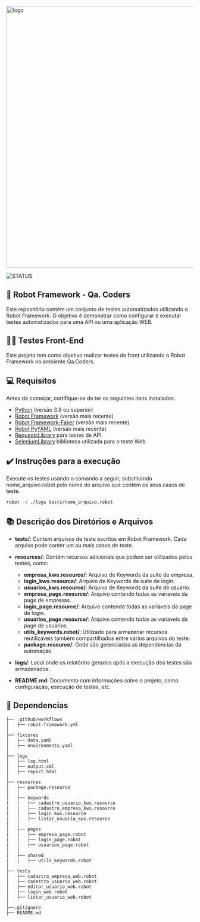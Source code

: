 <img src="https://static.wixstatic.com/media/676771_ff90eb66aa924b0b88cdd4df171f3d85~mv2.png/v1/fill/w_774,h_342,al_c,lg_1,q_85/676771_ff90eb66aa924b0b88cdd4df171f3d85~mv2.png" alt="logo" width="700" style="display: block; margin-left: auto; margin-right: auto;">



![STATUS](https://img.shields.io/static/v1?label=STATUS&message=%20FINALIZADO&color=GREEN&style=for-the-badge)


## 💬 Robot Framework - Qa. Coders ##
Este repositório contém um conjunto de testes automatizados utilizando o Robot Framework. O objetivo é demonstrar como configurar e executar testes automatizados para uma API ou uma aplicação WEB.


## 👨‍💻 Testes Front-End ##
Este projeto tem como objetivo realizar testes de front utilizando o Robot Framework no ambiente Qa.Coders.


## 💻 Requisitos ##
Antes de começar, certifique-se de ter os seguintes itens instalados:

- [Python](https://www.python.org/downloads/) (versão 3.9 ou superior)
- [Robot Framework](https://robotframework.org/) (versão mais recente)
- [Robot Framework-Faker](https://pypi.org/project/robotframework-faker/) (versão mais recente)
- [Robot PyYAML](https://pypi.org/project/PyYAML/) (versão mais recente)
- [RequestsLibrary](https://github.com/robotframework/RequestsLibrary) para testes de API
- [SeleniumLibrary](https://github.com/robotframework/SeleniumLibrary/) biblioteca utilizada para o teste Web.


## ✔️ Instruções para a execução ##
Execute os testes usando o comando a seguir, substituindo nome_arquivo.robot pelo nome do arquivo que contém os seus casos de teste.
```bash
robot -d ./logs tests/nome_arquivo.robot
```


## 📚 Descrição dos Diretórios e Arquivos
- **tests/**: Contém arquivos de teste escritos em Robot Framework. Cada arquivo pode conter um ou mais casos de teste.

- **resources/**: Contém recursos adicionais que podem ser utilizados pelos testes, como:
  - **empresa_kws.resource/**: Arquivo de Keywords da suíte de empresa.
  - **login_kws.resource/**: Arquivo de Keywords da suíte de login.
  - **usuarios_kws.resource/**: Arquivo de Keywords da suíte de usuário.
  - **empresa_page.resource/**: Arquivo contendo todas as variaveis da page de empresas.
  - **login_page.resource/**: Arquivo contendo todas as variaveis da page de login.
  - **usuarios_page.resource/**: Arquivo contendo todas as variaveis da page de usuarios.
  - **utils_keywords.robot/**: Utilizado para armazenar recursos reutilizáveis também compartilhados entre vários arquivos do teste.
  - **package.resource/**: Onde são gerenciadas as dependencias da automação.

- **logs/**: Local onde os relatórios gerados após a execução dos testes são armazenados.

- **README.md**: Documento com informações sobre o projeto, como configuração, execução de testes, etc.


## 📁 Dependencias ##
```
├── .github/workflows
│   ├── robot-framework.yml
│   
├── fixtures
│   ├── data.yaml
│   ├── environments.yaml
│
├── logs
│   ├── log.html
│   ├── output.xml
│   ├── report.html
│   
├── resources
|   ├── package.resource
│   │  
|   ├── keywords
|   |   ├── cadastro_usuario_kws.resource
|   |   ├── cadastro_empresa_kws.resource
|   |   ├── login_kws.resource
|   |   ├── listar_usuario_kws.resource
│   │  
|   ├── pages
|   |   ├── empresa_page.robot
|   |   ├── login_page.robot
|   |   ├── usuarios_page.robot
│   │  
|   ├── shared
|   |   ├── utils_keywords.robot
│  
├── tests
│   ├── cadastro_empresa_web.robot
│   ├── cadastro_usuario_web.robot
│   ├── editar_usuario_web.robot
│   ├── login_web.robot
│   ├── listar_usuario_web.robot
│   
├──.gitignore
├── README.md
```